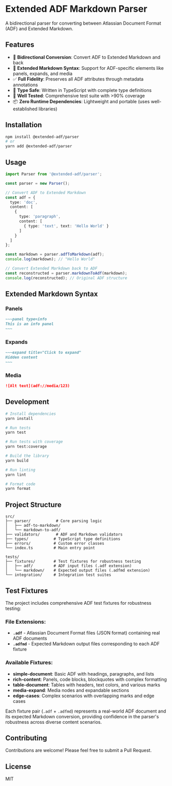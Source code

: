 # Extended ADF Markdown Parser

A bidirectional parser for converting between Atlassian Document Format (ADF) and Extended Markdown.

## Features

- 🔄 **Bidirectional Conversion**: Convert ADF to Extended Markdown and back
- 📝 **Extended Markdown Syntax**: Support for ADF-specific elements like panels, expands, and media
- ✅ **Full Fidelity**: Preserves all ADF attributes through metadata annotations
- 🎯 **Type Safe**: Written in TypeScript with complete type definitions
- 🧪 **Well Tested**: Comprehensive test suite with >90% coverage
- 📦 **Zero Runtime Dependencies**: Lightweight and portable (uses well-established libraries)

## Installation

```bash
npm install @extended-adf/parser
# or
yarn add @extended-adf/parser
```

## Usage

```typescript
import Parser from '@extended-adf/parser';

const parser = new Parser();

// Convert ADF to Extended Markdown
const adf = {
  type: 'doc',
  content: [
    {
      type: 'paragraph',
      content: [
        { type: 'text', text: 'Hello World' }
      ]
    }
  ]
};

const markdown = parser.adfToMarkdown(adf);
console.log(markdown); // "Hello World"

// Convert Extended Markdown back to ADF
const reconstructed = parser.markdownToAdf(markdown);
console.log(reconstructed); // Original ADF structure
```

## Extended Markdown Syntax

### Panels
```markdown
~~~panel type=info
This is an info panel
~~~
```

### Expands
```markdown
~~~expand title="Click to expand"
Hidden content
~~~
```

### Media
```markdown
![Alt text](adf://media/123)
```

## Development

```bash
# Install dependencies
yarn install

# Run tests
yarn test

# Run tests with coverage
yarn test:coverage

# Build the library
yarn build

# Run linting
yarn lint

# Format code
yarn format
```

## Project Structure

```
src/
├── parser/           # Core parsing logic
│   ├── adf-to-markdown/
│   └── markdown-to-adf/
├── validators/       # ADF and Markdown validators
├── types/           # TypeScript type definitions
├── errors/          # Custom error classes
└── index.ts         # Main entry point

tests/
├── fixtures/        # Test fixtures for robustness testing
│   ├── adf/         # ADF input files (.adf extension)
│   └── markdown/    # Expected output files (.adfmd extension)
└── integration/     # Integration test suites
```

## Test Fixtures

The project includes comprehensive ADF test fixtures for robustness testing:

### File Extensions:
- **`.adf`** - Atlassian Document Format files (JSON format) containing real ADF documents
- **`.adfmd`** - Expected Markdown output files corresponding to each ADF fixture

### Available Fixtures:
- **simple-document**: Basic ADF with headings, paragraphs, and lists
- **rich-content**: Panels, code blocks, blockquotes with complex formatting
- **table-document**: Tables with headers, text colors, and various marks  
- **media-expand**: Media nodes and expandable sections
- **edge-cases**: Complex scenarios with overlapping marks and edge cases

Each fixture pair (`.adf` + `.adfmd`) represents a real-world ADF document and its expected Markdown conversion, providing confidence in the parser's robustness across diverse content scenarios.

## Contributing

Contributions are welcome! Please feel free to submit a Pull Request.

## License

MIT